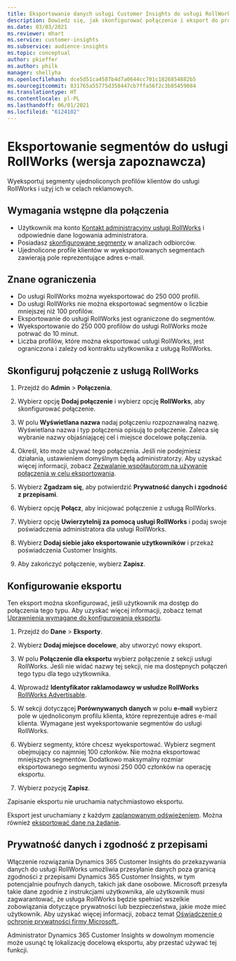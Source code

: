 ```yaml
---
title: Eksportowanie danych usługi Customer Insights do usługi RollWorks
description: Dowiedz się, jak skonfigurować połączenie i eksport do programu RollWorks.
ms.date: 03/03/2021
ms.reviewer: mhart
ms.service: customer-insights
ms.subservice: audience-insights
ms.topic: conceptual
author: pkieffer
ms.author: philk
manager: shellyha
ms.openlocfilehash: dce5d51ca4587b4d7a0644cc701c1826854882b5
ms.sourcegitcommit: 831765a55775d358447cb7ffa56f2c3b85459084
ms.translationtype: HT
ms.contentlocale: pl-PL
ms.lasthandoff: 06/01/2021
ms.locfileid: "6124102"
---
```

# <a name="export-segments-to-rollworks-preview"></a>Eksportowanie segmentów do usługi RollWorks (wersja zapoznawcza)

Wyeksportuj segmenty ujednoliconych profilów klientów do usługi RollWorks i użyj ich w celach reklamowych. 

## <a name="prerequisites-for-a-connection"></a>Wymagania wstępne dla połączenia

-   Użytkownik ma konto [Kontakt administracyjny usługi RollWorks](https://www.rollworks.com/) i odpowiednie dane logowania administratora.
-   Posiadasz [skonfigurowane segmenty](segments.md) w analizach odbiorców.
-   Ujednolicone profile klientów w wyeksportowanych segmentach zawierają pole reprezentujące adres e-mail.

## <a name="known-limitations"></a>Znane ograniczenia

- Do usługi RollWorks można wyeksportować do 250 000 profili.
- Do usługi RollWorks nie można eksportować segmentów o liczbie mniejszej niż 100 profilów. 
- Eksportowanie do usługi RollWorks jest ograniczone do segmentów.
- Wyeksportowanie do 250 000 profilów do usługi RollWorks może potrwać do 10 minut. 
- Liczba profilów, które można eksportować usługi RollWorks, jest ograniczona i zależy od kontraktu użytkownika z usługą RollWorks.

## <a name="set-up-connection-to-rollworks"></a>Skonfiguruj połączenie z usługą RollWorks

1. Przejdź do **Admin** > **Połączenia**.

1. Wybierz opcję **Dodaj połączenie** i wybierz opcję **RollWorks**, aby skonfigurować połączenie.

1. W polu **Wyświetlana nazwa** nadaj połączeniu rozpoznawalną nazwę. Wyświetlana nazwa i typ połączenia opisują to połączenie. Zaleca się wybranie nazwy objaśniającej cel i miejsce docelowe połączenia.

1. Określ, kto może używać tego połączenia. Jeśli nie podejmiesz działania, ustawieniem domyślnym będą administratorzy. Aby uzyskać więcej informacji, zobacz [Zezwalanie współautorom na używanie połączenia w celu eksportowania](connections.md#allow-contributors-to-use-a-connection-for-exports).

1. Wybierz **Zgadzam się**, aby potwierdzić **Prywatność danych i zgodność z przepisami**.

1. Wybierz opcję **Połącz**, aby inicjować połączenie z usługą RollWorks.

1. Wybierz opcję **Uwierzytelnij za pomocą usługi RollWorks** i podaj swoje poświadczenia administratora dla usługi RollWorks.

1. Wybierz **Dodaj siebie jako eksportowanie użytkowników** i przekaż poświadczenia Customer Insights.

1. Aby zakończyć połączenie, wybierz **Zapisz**.

## <a name="configure-an-export"></a>Konfigurowanie eksportu

Ten eksport można skonfigurować, jeśli użytkownik ma dostęp do połączenia tego typu. Aby uzyskać więcej informacji, zobacz temat [Uprawnienia wymagane do konfigurowania eksportu](export-destinations.md#set-up-a-new-export).

1. Przejdź do **Dane** > **Eksporty**.

1. Wybierz **Dodaj miejsce docelowe**, aby utworzyć nowy eksport.

1. W polu **Połączenie dla eksportu** wybierz połączenie z sekcji usługi RollWorks. Jeśli nie widać nazwy tej sekcji, nie ma dostępnych połączeń tego typu dla tego użytkownika.

1. Wprowadź **Identyfikator raklamodawcy w usłudze RollWorks** [RollWorks Advertisable](https://help.adroll.com/hc/articles/212011838-Advertiser-Profiles).

3. W sekcji dotyczącej **Porównywanych danych** w polu **e-mail** wybierz pole w ujednoliconym profilu klienta, które reprezentuje adres e-mail klienta. Wymagane jest wyeksportowanie segmentów do usługi RollWorks.

1. Wybierz segmenty, które chcesz wyeksportować. Wybierz segment obejmujący co najmniej 100 członków. Nie można eksportować mniejszych segmentów. Dodatkowo maksymalny rozmiar eksportowanego segmentu wynosi 250 000 członków na operację eksportu. 

1. Wybierz pozycję **Zapisz**.

Zapisanie eksportu nie uruchamia natychmiastowo eksportu.

Eksport jest uruchamiany z każdym [zaplanowanym odświeżeniem](system.md#schedule-tab). Można również [eksportować dane na żądanie](export-destinations.md#run-exports-on-demand). 


## <a name="data-privacy-and-compliance"></a>Prywatność danych i zgodność z przepisami

Włączenie rozwiązania Dynamics 365 Customer Insights do przekazywania danych do usługi RollWorks umożliwia przesyłanie danych poza granicą zgodności z przepisami Dynamics 365 Customer Insights, w tym potencjalnie poufnych danych, takich jak dane osobowe. Microsoft przesyła takie dane zgodnie z instrukcjami użytkownika, ale użytkownik musi zagwarantować, że usługa RollWorks będzie spełniać wszelkie zobowiązania dotyczące prywatności lub bezpieczeństwa, jakie może mieć użytkownik. Aby uzyskać więcej informacji, zobacz temat [Oświadczenie o ochronie prywatności firmy Microsoft.](https://go.microsoft.com/fwlink/?linkid=396732).

Administrator Dynamics 365 Customer Insights w dowolnym momencie może usunąć tę lokalizację docelową eksportu, aby przestać używać tej funkcji.
